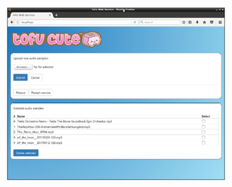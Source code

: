 
![Tofu Webservice screenshot](./images/Tofu-webservice-screenshot-small.png?raw=true "Tofu Webservice screenshot")
